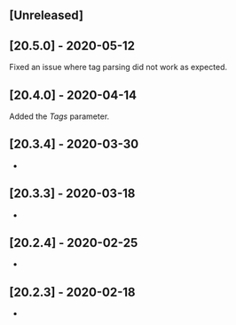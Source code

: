 ## [Unreleased]


## [20.5.0] - 2020-05-12
Fixed an issue where tag parsing did not work as expected.

## [20.4.0] - 2020-04-14
Added the *Tags* parameter.

## [20.3.4] - 2020-03-30
-

## [20.3.3] - 2020-03-18
-

## [20.2.4] - 2020-02-25
-

## [20.2.3] - 2020-02-18
-

